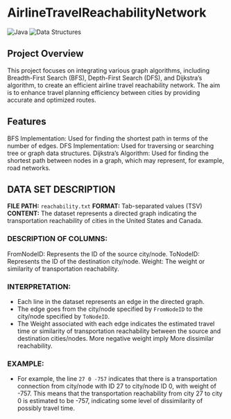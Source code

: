 # AirlineTravelReachabilityNetwork
![Java](https://img.shields.io/badge/Java-ED8B00?style=for-the-badge&logo=java&logoColor=white)
![Data Structures](https://img.shields.io/badge/Data%20Structures-0078D4?style=for-the-badge&logo=data&logoColor=white)

## Project Overview

This project focuses on integrating various graph algorithms, including Breadth-First Search (BFS), Depth-First Search (DFS), and Dijkstra’s algorithm, to create an efficient airline travel reachability network. The aim is to enhance travel planning efficiency between cities by providing accurate and optimized routes.

## Features

BFS Implementation: Used for finding the shortest path in terms of the number of edges.
DFS Implementation: Used for traversing or searching tree or graph data structures.
Dijkstra’s Algorithm: Used for finding the shortest path between nodes in a graph, which may represent, for example, road networks.

## DATA SET DESCRIPTION
**FILE PATH:** `reachability.txt`
**FORMAT:** Tab-separated values (TSV)
**CONTENT:** The dataset represents a directed graph indicating the transportation reachability of cities in the United States and Canada.
### DESCRIPTION OF COLUMNS:
FromNodeID: Represents the ID of the source city/node.
ToNodeID: Represents the ID of the destination city/node.
Weight: The weight or similarity of transportation reachability.
### INTERPRETATION:
* Each line in the dataset represents an edge in the directed graph.
* The edge goes from the city/node specified by `FromNodeID` to the city/node specified by `ToNodeID`.
* The Weight associated with each edge indicates the estimated travel time or similarity of transportation reachability between the source and destination cities/nodes. More negative weight imply More dissimilar reachability.

### EXAMPLE:
* For example, the line `27 0 -757` indicates that there is a transportation connection from city/node with ID 27 to city/node ID 0, with weight of -757. This means that the transportation reachability from city 27 to city 0 is estimated to be -757, indicating some level of dissimilarity of possibly travel time.
